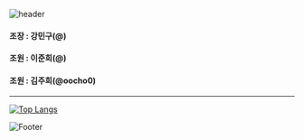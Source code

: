 ![header](https://capsule-render.vercel.app/api?type=rounded&color=auto&height=120&section=header&text=3조github!&fontSize=40)


#### 조장 : 강민구(@)
#### 조원 : 이준희(@)
#### 조원 : 김주희(@oocho0)


---
[![Top Langs](https://github-readme-stats.vercel.app/api/top-langs/?username=oocho0)](https://github.com/oocho0/github-readme-stats)


![Footer](https://capsule-render.vercel.app/api?type=waving&color=auto&height=150&section=footer)

